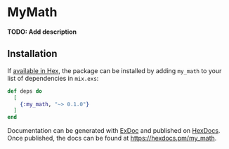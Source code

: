 # MyMath

**TODO: Add description**

## Installation

If [available in Hex](https://hex.pm/docs/publish), the package can be installed
by adding `my_math` to your list of dependencies in `mix.exs`:

```elixir
def deps do
  [
    {:my_math, "~> 0.1.0"}
  ]
end
```

Documentation can be generated with [ExDoc](https://github.com/elixir-lang/ex_doc)
and published on [HexDocs](https://hexdocs.pm). Once published, the docs can
be found at <https://hexdocs.pm/my_math>.

